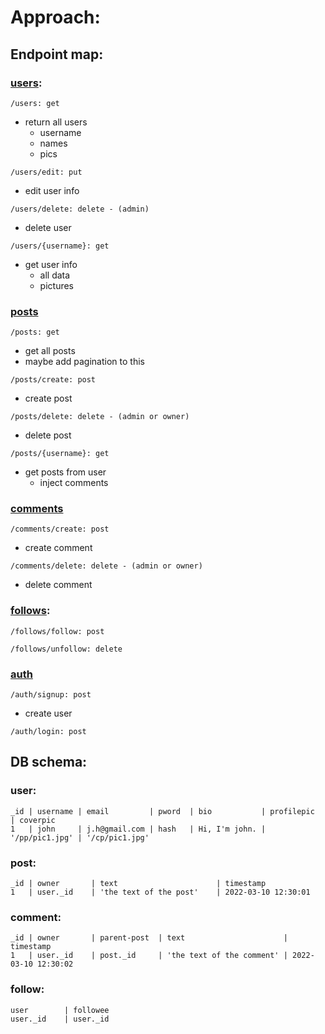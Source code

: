 
# Approach:

## Endpoint map:

### <u>users</u>:

`/users: get`
- return all users
    - username
    - names
    - pics

`/users/edit: put`
- edit user info

`/users/delete: delete - (admin)`
- delete user

`/users/{username}: get`
- get user info
    - all data
    - pictures

### <u>posts</u>

`/posts: get`
- get all posts
- maybe add pagination to this

`/posts/create: post`
- create post

`/posts/delete: delete - (admin or owner)`
- delete post

`/posts/{username}: get`
- get posts from user
    - inject comments

### <u>comments</u>

`/comments/create: post`
- create comment

`/comments/delete: delete - (admin or owner)`
- delete comment

### <u>follows</u>:

`/follows/follow: post`

`/follows/unfollow: delete`

### <u>auth</u>

`/auth/signup: post`
- create user

`/auth/login: post`

## DB schema: 

### user:
```
_id | username | email         | pword  | bio           | profilepic     | coverpic 
1   | john     | j.h@gmail.com | hash   | Hi, I'm john. | '/pp/pic1.jpg' | '/cp/pic1.jpg'
```

### post:
```
_id | owner       | text                      | timestamp   
1   | user._id    | 'the text of the post'    | 2022-03-10 12:30:01
```

### comment:
```
_id | owner       | parent-post  | text                      | timestamp   
1   | user._id    | post._id     | 'the text of the comment' | 2022-03-10 12:30:02
```

### follow:
```
user        | followee
user._id    | user._id 
```